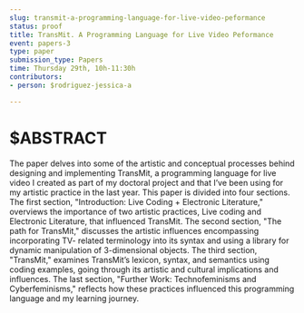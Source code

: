 ```yaml
---
slug: transmit-a-programming-language-for-live-video-peformance
status: proof
title: TransMit. A Programming Language for Live Video Peformance
event: papers-3
type: paper
submission_type: Papers
time: Thursday 29th, 10h-11:30h
contributors:
- person: $rodriguez-jessica-a

---
```


# $ABSTRACT

The paper delves into some of the artistic and conceptual processes behind designing and implementing TransMit, 
a programming language for live video I created as part of my doctoral project and
that I’ve been using for my artistic practice in the last year. This paper is divided into four sections.
The first section, "Introduction: Live Coding + Electronic Literature," overviews the importance of
two artistic practices, Live coding and Electronic Literature, that influenced TransMit. The second
section, "The path for TransMit," discusses the artistic influences encompassing incorporating TV-
related terminology into its syntax and using a library for dynamic manipulation of 3-dimensional
objects. The third section, "TransMit," examines TransMit’s lexicon, syntax, and semantics using
coding examples, going through its artistic and cultural implications and influences. The last section,
"Further Work: Technofeminisms and Cyberfeminisms," reflects how these practices influenced this
programming language and my learning journey.

